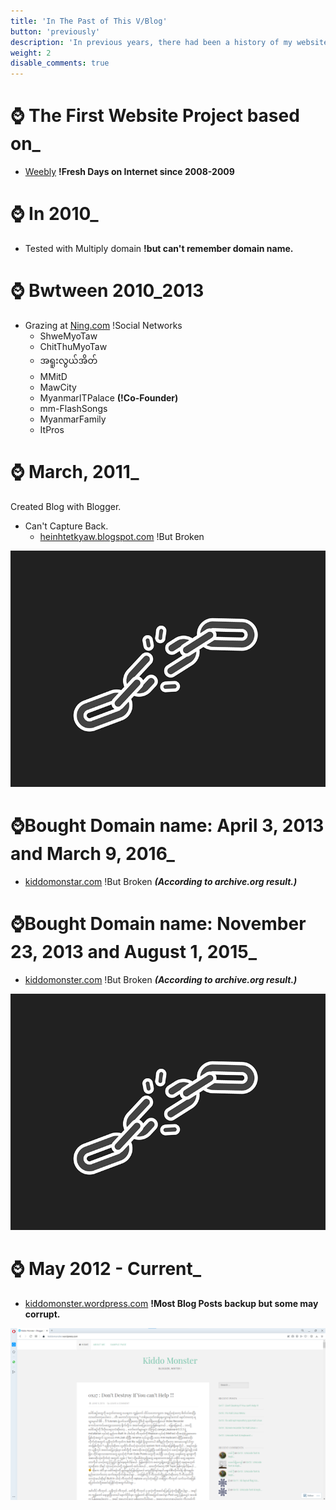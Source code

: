 ```yaml
---
title: 'In The Past of This V/Blog'
button: 'previously'
description: 'In previous years, there had been a history of my website and here you can get some information about what I was done with which platform used.'
weight: 2
disable_comments: true
---
```

# ⌚ The First Website Project based on_
- [Weebly](//weebly.com) __!Fresh Days on Internet since 2008-2009__

# ⌚ In 2010_
- Tested with Multiply domain __!but can't remember domain name.__

# ⌚ Bwtween  2010_2013
- Grazing at [Ning.com](//ning.com) !Social Networks
   - ShweMyoTaw
   - ChitThuMyoTaw
   - အရူးလွယ်အိတ်
   - MMitD
   - MawCity
   - MyanmarITPalace __(!Co-Founder)__
   - mm-FlashSongs
   - MyanmarFamily
   - ItPros

# ⌚ March, 2011_

Created Blog with Blogger.
  - Can't Capture Back.
    - [heinhtetkyaw.blogspot.com](//heinhtetkyaw.blogspot.com) !But Broken

![The F is Broken](/site/broken.gif)
<!-- ![Broken Webpage but Brick ><](/images/broken_webpage_but_brick.jpg "Image Source: Do Cracks in Brick Mean Foundation Problems?") -->

# ⌚Bought Domain name: April 3, 2013 and March 9, 2016_
- [kiddomonstar.com](//kiddomonstar.com) !But Broken ___(According to archive.org result.)___

# ⌚Bought Domain name: November 23, 2013 and August 1, 2015_
- [kiddomonster.com](//kiddomonster.com) !But Broken ___(According to archive.org result.)___

![The F is Broken](/site/broken.gif)

# ⌚ May 2012 - Current_
- [kiddomonster.wordpress.com](//kiddomonster.wordpress.com) __!Most Blog Posts backup but some may corrupt.__

![heinhtetkyaw.wordpress.com Still alive](/site/heinhtetkyaw_wordpress_alive.png)
